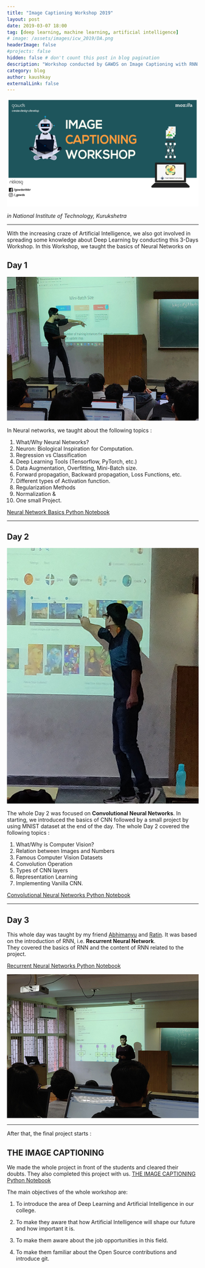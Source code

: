 ```yaml
---
title: "Image Captioning Workshop 2019"
layout: post
date: 2019-03-07 18:00
tag: [deep learning, machine learning, artificial intelligence]
# image: /assets/images/icw_2019/DA.png
headerImage: false
#projects: false
hidden: false # don't count this post in blog pagination
description: "Workshop conducted by GAWDS on Image Captioning with RNN & CNN"
category: blog
author: kaushkay
externalLink: false
---
```


![Poster](/assets/images/icw_2019/image_caption_poster.jpg)


*in National Institute of Technology, Kurukshetra*

---

With the increasing craze of Artificial Intelligence, we also got involved in spreading some knowledge about Deep Learning by conducting this 3-Days Workshop.
In this Workshop, we taught the basics of Neural Networks on
## Day 1

![pic2](/assets/images/icw_2019/pic2.jpg)

In Neural networks, we taught about the following topics :
1. What/Why Neural Networks?
2. Neuron: Biological Inspiration for Computation.
3. Regression vs Classification
4. Deep Learning Tools (Tensorflow, PyTorch, etc.)
5. Data Augmentation, Overfitting, Mini-Batch size.
6. Forward propagation, Backward propagation, Loss Functions, etc.
7. Different types of Activation function.
8. Regularization Methods
9. Normalization &
10. One small Project.

[Neural Network Basics Python Notebook](https://github.com/Abhi-1198/Image-Captioning-Workshop/blob/master/Neural%20Network%20Basics/Neural%20Network%20Basics.ipynb)

---

## Day 2

![pic4](/assets/images/icw_2019/pic4.jpg)

The whole Day 2 was focused on ​**Convolutional Neural Networks**.
​In starting, we introduced the basics of ​CNN followed by a small project by using MNIST dataset at the end of the day.
The whole Day 2 covered the following topics :
1. What/Why is Computer Vision?
2. Relation between Images and Numbers
3. Famous Computer Vision Datasets
4. Convolution Operation
5. Types of CNN layers
6. Representation Learning
7. Implementing Vanilla CNN.

[Convolutional Neural Networks Python Notebook](https://github.com/kaushkay/Image-Captioning-Workshop/blob/master/CNN/Convolutional%20Neural%20Networks.ipynb)

---

## Day 3

​This whole day was taught by my friend [Abhimanyu](https://github.com/Abhi-1198) and [Ratin](https://github.com/DumbMachine). It was based on the introduction of RNN, i.e.​ **Recurrent Neural Network**.<br>
They covered the basics of RNN and the content of RNN related to the project.

[Recurrent Neural Networks Python Notebook](kaushkay/Image-Captioning-Workshop/blob/master/RNN/RNN%20Tutorial.ipynb)

![pic3](/assets/images/icw_2019/pic3.jpg)

---

After that, the final project starts :
## THE IMAGE CAPTIONING
We made the whole project in front of the students and cleared their doubts. They also completed this project with us.
[THE IMAGE CAPTIONING Python Notebook](https://github.com/kaushkay/Image-Captioning-Workshop/blob/master/image-captioning/something.ipynb)

The main objectives of the whole workshop are:

1. To introduce the area of Deep Learning and Artificial Intelligence in our college.

2. To make they aware that how Artificial Intelligence will shape our future and how important it is.

3. To make them aware about the job opportunities in this field.

4. To make them familiar about the Open Source contributions and introduce git.
